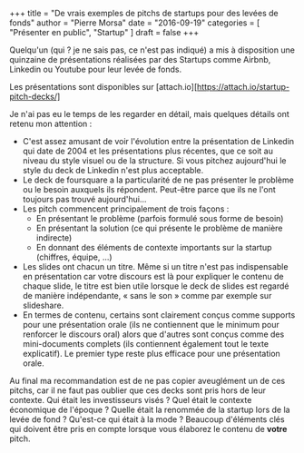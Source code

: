 +++
title      = "De vrais exemples de pitchs de startups pour des levées de fonds"
author     = "Pierre Morsa"
date       = "2016-09-19"
categories = [ "Présenter en public", "Startup" ]
draft      = false
+++

Quelqu'un (qui ? je ne sais pas, ce n'est pas indiqué) a mis à disposition une quinzaine de présentations réalisées par des Startups comme Airbnb, Linkedin ou Youtube pour leur levée de fonds.
 
Les présentations sont disponibles sur [attach.io][https://attach.io/startup-pitch-decks/]

Je n'ai pas eu le temps de les regarder en détail, mais quelques détails ont retenu mon attention :
 
* C'est assez amusant de voir l'évolution entre la présentation de Linkedin qui date de 2004 et les présentations plus récentes, que ce soit au niveau du style visuel ou de la structure. Si vous pitchez aujourd'hui le style du deck de Linkedin n'est plus acceptable.
* Le deck de foursquare a la particularité de ne pas présenter le problème ou le besoin auxquels ils répondent. Peut-être parce que ils ne l'ont toujours pas trouvé aujourd'hui...
* Les pitch commencent principalement de trois façons : 
	* En présentant le problème (parfois formulé sous forme de besoin)
	* En présentant la solution (ce qui présente le problème de manière indirecte)
	* En donnant des éléments de contexte importants sur la startup (chiffres, équipe, ...)
* Les slides ont chacun un titre. Même si un titre n'est pas indispensable en présentation car votre discours est là pour expliquer le contenu de chaque slide, le titre est bien utile lorsque le deck de slides est regardé de manière indépendante, « sans le son » comme par exemple sur slideshare.
* En termes de contenu, certains sont clairement conçus comme supports pour une présentation orale (ils ne contiennent que le minimum pour renforcer le discours oral) alors que d'autres sont conçus comme des mini-documents complets (ils contiennent également tout le texte explicatif). Le premier type reste plus efficace pour une présentation orale.

Au final ma recommandation est de ne pas copier aveuglément un de ces pitchs, car il ne faut pas oublier que ces decks sont pris hors de leur contexte. Qui était les investisseurs visés ? Quel était le contexte économique de l'époque ? Quelle était la renommée de la startup lors de la levée de fond ? Qu'est-ce qui était à la mode ? Beaucoup d'éléments clés qui doivent être pris en compte lorsque vous élaborez le contenu de **votre** pitch.
